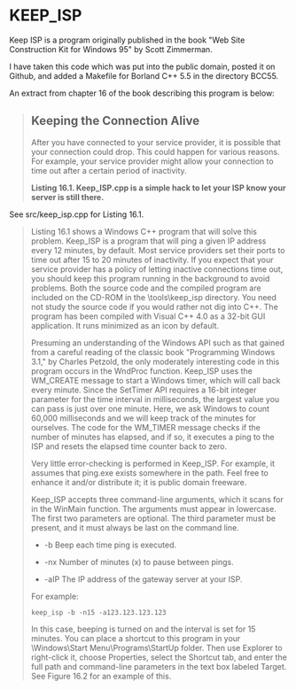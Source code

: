 # KEEP_ISP

Keep ISP is a program originally published in the book "Web Site Construction Kit for Windows 95" by Scott Zimmerman.

I have taken this code which was put into the public domain, posted it on Github, and added a Makefile for Borland C++ 5.5 in the directory BCC55.

An extract from chapter 16 of the book describing this program is below:

> ## Keeping the Connection Alive
>
> After you have connected to your service provider, it is possible that your connection could drop. This could happen for various reasons. For example, your service provider might allow your connection to time out after a certain period of inactivity.
>
> **Listing 16.1. Keep_ISP.cpp is a simple hack to let your ISP know your server is still there.**
>
See src/keep_isp.cpp for Listing 16.1.
>
> Listing 16.1 shows a Windows C++ program that will solve this problem. Keep\_ISP is a program that will ping a given IP address every 12 minutes, by default. Most service providers set their ports to time out after 15 to 20 minutes of inactivity. If you expect that your service provider has a policy of letting inactive connections time out, you should keep this program running in the background to avoid problems. Both the source code and the compiled program are included on the CD-ROM in the \tools\keep\_isp directory. You need not study the source code if you would rather not dig into C++. The program has been compiled with Visual C++ 4.0 as a 32-bit GUI application. It runs minimized as an icon by default.
>
> Presuming an understanding of the Windows API such as that gained from a careful reading of the classic book "Programming Windows 3.1," by Charles Petzold, the only moderately interesting code in this program occurs in the WndProc function. Keep\_ISP uses the WM\_CREATE message to start a Windows timer, which will call back every minute. Since the SetTimer API requires a 16-bit integer parameter for the time interval in milliseconds, the largest value you can pass is just over one minute. Here, we ask Windows to count 60,000 milliseconds and we will keep track of the minutes for ourselves. The code for the WM_TIMER message checks if the number of minutes has elapsed, and if so, it executes a ping to the ISP and resets the elapsed time counter back to zero.
>
> Very little error-checking is performed in Keep_ISP. For example, it assumes that ping.exe exists somewhere in the path. Feel free to enhance it and/or distribute it; it is public domain freeware.
>
> Keep_ISP accepts three command-line arguments, which it scans for in the WinMain function. The arguments must appear in lowercase. The first two parameters are optional. The third parameter must be present, and it must always be last on the command line.
>
> * -b Beep each time ping is executed.
>
> * -nx Number of minutes (x) to pause between pings.
>
> * -aIP The IP address of the gateway server at your ISP.
>
> For example:
>
> `keep_isp -b -n15 -a123.123.123.123`
>
> In this case, beeping is turned on and the interval is set for 15 minutes. You can place a shortcut to this program in your \Windows\Start Menu\Programs\StartUp folder. Then use Explorer to right-click it, choose Properties, select the Shortcut tab, and enter the full path and command-line parameters in the text box labeled Target. See Figure 16.2 for an example of this.
